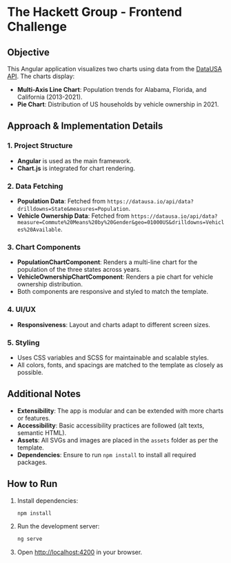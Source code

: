 # The Hackett Group - Frontend Challenge

## Objective

This Angular application visualizes two charts using data from the [DataUSA API](https://datausa.io/). The charts display:
- **Multi-Axis Line Chart**: Population trends for Alabama, Florida, and California (2013-2021).
- **Pie Chart**: Distribution of US households by vehicle ownership in 2021.

## Approach & Implementation Details

### 1. **Project Structure**
- **Angular** is used as the main framework.
- **Chart.js** is integrated for chart rendering.

### 2. **Data Fetching**
- **Population Data**: Fetched from `https://datausa.io/api/data?drilldowns=State&measures=Population`.
- **Vehicle Ownership Data**: Fetched from `https://datausa.io/api/data?measure=Commute%20Means%20by%20Gender&geo=01000US&drilldowns=Vehicles%20Available`.

### 3. **Chart Components**
- **PopulationChartComponent**: Renders a multi-line chart for the population of the three states across years.
- **VehicleOwnershipChartComponent**: Renders a pie chart for vehicle ownership distribution.
- Both components are responsive and styled to match the template.

### 4. **UI/UX**
- **Responsiveness**: Layout and charts adapt to different screen sizes.

### 5. **Styling**
- Uses CSS variables and SCSS for maintainable and scalable styles.
- All colors, fonts, and spacings are matched to the template as closely as possible.

## Additional Notes

- **Extensibility**: The app is modular and can be extended with more charts or features.
- **Accessibility**: Basic accessibility practices are followed (alt texts, semantic HTML).
- **Assets**: All SVGs and images are placed in the `assets` folder as per the template.
- **Dependencies**: Ensure to run `npm install` to install all required packages.

## How to Run

1. Install dependencies:
   ```bash
   npm install
   ```
2. Run the development server:
   ```bash
   ng serve
   ```
3. Open [http://localhost:4200](http://localhost:4200) in your browser.

